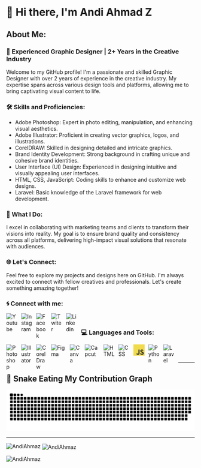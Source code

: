 # 👋 Hi there, I'm Andi Ahmad Z 
## About Me:
### 🎨 Experienced Graphic Designer | 2+ Years in the Creative Industry
Welcome to my GitHub profile! I'm a passionate and skilled Graphic Designer with over 2 years of experience in the creative industry. My expertise spans across various design tools and platforms, allowing me to bring captivating visual content to life.

### 🛠️ Skills and Proficiencies:
- Adobe Photoshop: Expert in photo editing, manipulation, and enhancing visual aesthetics.
- Adobe Illustrator: Proficient in creating vector graphics, logos, and illustrations.
- CorelDRAW: Skilled in designing detailed and intricate graphics.
- Brand Identity Development: Strong background in crafting unique and cohesive brand identities.
- User Interface (UI) Design: Experienced in designing intuitive and visually appealing user interfaces.
- HTML, CSS, JavaScript: Coding skills to enhance and customize web designs.
- Laravel: Basic knowledge of the Laravel framework for web development.

### 🌟 What I Do:
I excel in collaborating with marketing teams and clients to transform their visions into reality. My goal is to ensure brand quality and consistency across all platforms, delivering high-impact visual solutions that resonate with audiences.

### 🌐 Let's Connect:
Feel free to explore my projects and designs here on GitHub. I'm always excited to connect with fellow creatives and professionals. Let's create something amazing together!
### 🌀 Connect with me:
<a href="https://www.youtube.com/@marvelaesthetic">
    <img align="left" alt="Youtube" width="30px" src="https://www.svgrepo.com/show/13671/youtube.svg" style="padding-right:10px;">
</a>
<a href="https://www.instagram.com/andy_parawali">
    <img align="left" alt="Instagram" width="30px" src="https://www.svgrepo.com/show/452229/instagram-1.svg" style="padding-right:10px;">
</a>
<a href="https://web.facebook.com/andhiey64.co.id">
    <img align="left" alt="Facebook" width="30px" src="https://www.svgrepo.com/show/475647/facebook-color.svg" style="padding-right:10px;">
</a>
<a href="https://x.com/andy_parawali">
    <img align="left" alt="Twiter" width="30px" src="https://www.svgrepo.com/show/475689/twitter-color.svg" style="padding-right:10px;">
</a>
<a href="https://www.linkedin.com/in/andiahmadz">
    <img align="left" alt="Linkedin" width="30px" src="https://www.svgrepo.com/show/448234/linkedin.svg" style="padding-right:10px;">
</a>

[webdev]: https://github.com/AndiAhmaz
<br />
### 💻 Languages and Tools:

[<img align="left" alt="Photoshop" width="30px" src="https://upload.wikimedia.org/wikipedia/commons/a/af/Adobe_Photoshop_CC_icon.svg" style="padding-right:10px;" />][webdev]
[<img align="left" alt="Illustrator" width="30px" src="https://upload.wikimedia.org/wikipedia/commons/f/fb/Adobe_Illustrator_CC_icon.svg" style="padding-right:10px;" />][webdev]
[<img align="left" alt="CorelDraw" width="30px" src="https://upload.wikimedia.org/wikipedia/commons/f/f1/CorelDraw_Logo.png" style="padding-right:10px;" />][webdev]
[<img align="left" alt="Figma" width="40px" src="https://upload.wikimedia.org/wikipedia/commons/a/ad/Figma-1-logo.png" style="padding-right:10px;" />][webdev]
[<img align="left" alt="Canva" width="30px" src="https://upload.wikimedia.org/wikipedia/commons/0/08/Canva_icon_2021.svg" style="padding-right:10px;" />][webdev]
[<img align="left" alt="Capcut" width="40px" src="https://upload.wikimedia.org/wikipedia/commons/a/a0/Capcut-logo.svg" style="padding-right:10px;" />][webdev]
[<img align="left" alt="HTML" width="30px" src="https://upload.wikimedia.org/wikipedia/commons/3/38/HTML5_Badge.svg" style="padding-right:10px;" />][webdev]
[<img align="left" alt="CSS" width="30px" src="https://upload.wikimedia.org/wikipedia/commons/6/62/CSS3_logo.svg" style="padding-right:10px;" />][webdev]
[<img align="left" alt="Java Script" width="30px" src="https://raw.githubusercontent.com/github/explore/80688e429a7d4ef2fca1e82350fe8e3517d3494d/topics/javascript/javascript.png" style="padding-right:10px;" />][webdev]
[<img align="left" alt="Python" width="30px" src="https://upload.wikimedia.org/wikipedia/commons/thumb/c/c3/Python-logo-notext.svg/110px-Python-logo-notext.svg.png?20100317150552" style="padding-right:10px;" />][webdev]
[<img align="left" alt="Laravel" width="30px" src="https://upload.wikimedia.org/wikipedia/commons/9/9a/Laravel.svg" style="padding-right:10px;" />][webdev]

<br />
<br />


---



## 🐍 Snake Eating My Contribution Graph
![GitHub Main](https://github.com/AndiAhmaz/workflows/blob/output/github-contribution-grid-snake.svg)


---


<p><img align="left" src="https://github-readme-stats.vercel.app/api/top-langs?username=AndiAhmaz&show_icons=true&locale=en&layout=compact" alt="AndiAhmaz" /></p>

<p>&nbsp;<img align="center" src="https://github-readme-stats.vercel.app/api?username=AndiAhmaz&show_icons=true&locale=en" alt="AndiAhmaz" /></p>

<p><img align="center" src="https://github-readme-streak-stats.herokuapp.com/?user=AndiAhmaz&" alt="AndiAhmaz" /></p>


